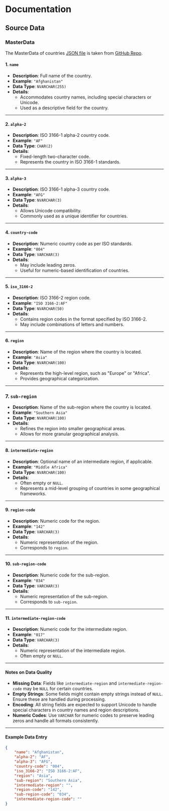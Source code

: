 


# Documentation


## Source Data

### MasterData

The MasterData of countries [JSON file](https://github.com/berserkhmdvhb/DWH_MSBI/blob/main/Projects/CustomerData/Dataset/Input/MasterData/Countries/Countries.json) is taken from [GitHub Repo](https://github.com/lukes/ISO-3166-Countries-with-Regional-Codes/tree/master).
#### 1. `name`
- **Description**: Full name of the country.
- **Example**: `"Afghanistan"`
- **Data Type**: `NVARCHAR(255)`
- **Details**: 
  - Accommodates country names, including special characters or Unicode.
  - Used as a descriptive field for the country.

---

#### 2. `alpha-2`
- **Description**: ISO 3166-1 alpha-2 country code.
- **Example**: `"AF"`
- **Data Type**: `CHAR(2)`
- **Details**: 
  - Fixed-length two-character code.
  - Represents the country in ISO 3166-1 standards.

---

#### 3. `alpha-3`
- **Description**: ISO 3166-1 alpha-3 country code.
- **Example**: `"AFG"`
- **Data Type**: `NVARCHAR(3)`
- **Details**: 
  - Allows Unicode compatibility.
  - Commonly used as a unique identifier for countries.

---

#### 4. `country-code`
- **Description**: Numeric country code as per ISO standards.
- **Example**: `"004"`
- **Data Type**: `VARCHAR(3)`
- **Details**: 
  - May include leading zeros.
  - Useful for numeric-based identification of countries.

---

#### 5. `iso_3166-2`
- **Description**: ISO 3166-2 region code.
- **Example**: `"ISO 3166-2:AF"`
- **Data Type**: `NVARCHAR(50)`
- **Details**: 
  - Contains region codes in the format specified by ISO 3166-2.
  - May include combinations of letters and numbers.

---

#### 6. `region`
- **Description**: Name of the region where the country is located.
- **Example**: `"Asia"`
- **Data Type**: `NVARCHAR(100)`
- **Details**: 
  - Represents the high-level region, such as "Europe" or "Africa".
  - Provides geographical categorization.

---

### 7. `sub-region`
- **Description**: Name of the sub-region where the country is located.
- **Example**: `"Southern Asia"`
- **Data Type**: `NVARCHAR(100)`
- **Details**: 
  - Refines the region into smaller geographical areas.
  - Allows for more granular geographical analysis.

---

#### 8. `intermediate-region`
- **Description**: Optional name of an intermediate region, if applicable.
- **Example**: `"Middle Africa"`
- **Data Type**: `NVARCHAR(100)`
- **Details**: 
  - Often empty or `NULL`.
  - Represents a mid-level grouping of countries in some geographical frameworks.

---

#### 9. `region-code`
- **Description**: Numeric code for the region.
- **Example**: `"142"`
- **Data Type**: `VARCHAR(3)`
- **Details**: 
  - Numeric representation of the region.
  - Corresponds to `region`.

---

#### 10. `sub-region-code`
- **Description**: Numeric code for the sub-region.
- **Example**: `"034"`
- **Data Type**: `VARCHAR(3)`
- **Details**: 
  - Numeric representation of the sub-region.
  - Corresponds to `sub-region`.

---

#### 11. `intermediate-region-code`
- **Description**: Numeric code for the intermediate region.
- **Example**: `"017"`
- **Data Type**: `VARCHAR(3)`
- **Details**: 
  - Numeric representation of the intermediate region.
  - Often empty or `NULL`.

---

#### **Notes on Data Quality**
- **Missing Data**: Fields like `intermediate-region` and `intermediate-region-code` may be `NULL` for certain countries.
- **Empty Strings**: Some fields might contain empty strings instead of `NULL`. Ensure these are handled during processing.
- **Encoding**: All string fields are expected to support Unicode to handle special characters in country names and region descriptions.
- **Numeric Codes**: Use `VARCHAR` for numeric codes to preserve leading zeros and handle all formats consistently.

---

#### **Example Data Entry**
```json
{
    "name": "Afghanistan",
    "alpha-2": "AF",
    "alpha-3": "AFG",
    "country-code": "004",
    "iso_3166-2": "ISO 3166-2:AF",
    "region": "Asia",
    "sub-region": "Southern Asia",
    "intermediate-region": "",
    "region-code": "142",
    "sub-region-code": "034",
    "intermediate-region-code": ""
}
